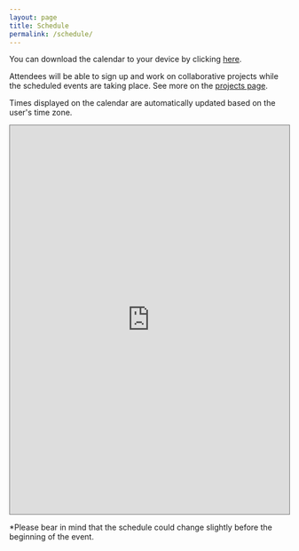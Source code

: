 ```yaml
---
layout: page
title: Schedule
permalink: /schedule/
---
```


You can download the calendar to your device by clicking [here](https://calendar.google.com/calendar/ical/bhg-donostia%40bcbl.eu/public/basic.ics).

Attendees will be able to sign up and work on collaborative projects while the scheduled events are taking place. See more on the [projects page](https://brainhack-donostia.github.io/projects/).

Times displayed on the calendar are automatically updated based on the user's time zone.

<div id='calendar-container'>
<iframe src="https://calendar.google.com/calendar/embed?height=1000&amp;wkst=2&amp;bgcolor=%23F8F8F8&amp;src=YmhnLWRvbm9zdGlhQGJjYmwuZXU&amp;color=%23F8F8F8&amp;title=Brainhack%20Donostia%202021&amp;mode=AGENDA&amp;showTabs=0&amp;showCalendars=0&amp;showPrint=0&amp;tab=mc&amp;mode=week&amp;dates=20211122/20211124&amp;ctz=Europe/Berlin" style="border:solid 1px #777" width="100%" height="700" frameborder="0" scrolling="no"></iframe>
</div>

*Please bear in mind that the schedule could change slightly before the beginning of the event.

<script type="text/javascript">
  var timezone = jstz.determine();
  var pref = '<iframe src="https://calendar.google.com/calendar/embed?height=1000&amp;wkst=2&amp;bgcolor=%23F8F8F8&amp;src=YmhnLWRvbm9zdGlhQGJjYmwuZXU&amp;color=%230F8F8F8&amp;title=Brainhack%20Donostia%202020&amp;mode=AGENDA&amp;showTabs=0&amp;showCalendars=0&amp;showPrint=0&amp;tab=mc&mode=week&dates=20211122/20211124&amp;ctz=';
  var suff = '" style="border:solid 1px #777" width="100%" height="1000" frameborder="0" scrolling="no"></iframe>';
  var iframe_html = pref + timezone.name() + suff;
  document.getElementById('calendar-container').innerHTML = iframe_html;
</script>